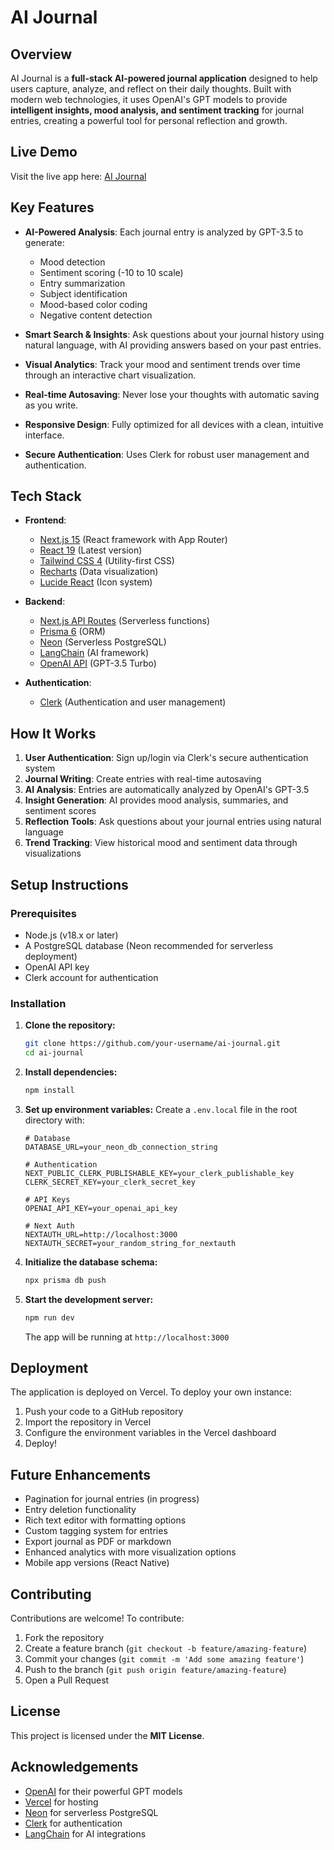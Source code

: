 # AI Journal

## Overview

AI Journal is a **full-stack AI-powered journal application** designed to help users capture, analyze, and reflect on their daily thoughts. Built with modern web technologies, it uses OpenAI's GPT models to provide **intelligent insights, mood analysis, and sentiment tracking** for journal entries, creating a powerful tool for personal reflection and growth.

## Live Demo

Visit the live app here: [AI Journal](https://ai-journal-ochre.vercel.app/)

## Key Features

- **AI-Powered Analysis**: Each journal entry is analyzed by GPT-3.5 to generate:

  - Mood detection
  - Sentiment scoring (-10 to 10 scale)
  - Entry summarization
  - Subject identification
  - Mood-based color coding
  - Negative content detection

- **Smart Search & Insights**: Ask questions about your journal history using natural language, with AI providing answers based on your past entries.

- **Visual Analytics**: Track your mood and sentiment trends over time through an interactive chart visualization.

- **Real-time Autosaving**: Never lose your thoughts with automatic saving as you write.

- **Responsive Design**: Fully optimized for all devices with a clean, intuitive interface.

- **Secure Authentication**: Uses Clerk for robust user management and authentication.

## Tech Stack

- **Frontend**:

  - [Next.js 15](https://nextjs.org/) (React framework with App Router)
  - [React 19](https://react.dev/) (Latest version)
  - [Tailwind CSS 4](https://tailwindcss.com/) (Utility-first CSS)
  - [Recharts](https://recharts.org/) (Data visualization)
  - [Lucide React](https://lucide.dev/) (Icon system)

- **Backend**:

  - [Next.js API Routes](https://nextjs.org/docs/api-routes/introduction) (Serverless functions)
  - [Prisma 6](https://www.prisma.io/) (ORM)
  - [Neon](https://neon.tech/) (Serverless PostgreSQL)
  - [LangChain](https://js.langchain.com/) (AI framework)
  - [OpenAI API](https://openai.com/api/) (GPT-3.5 Turbo)

- **Authentication**:
  - [Clerk](https://clerk.dev/) (Authentication and user management)

## How It Works

1. **User Authentication**: Sign up/login via Clerk's secure authentication system
2. **Journal Writing**: Create entries with real-time autosaving
3. **AI Analysis**: Entries are automatically analyzed by OpenAI's GPT-3.5
4. **Insight Generation**: AI provides mood analysis, summaries, and sentiment scores
5. **Reflection Tools**: Ask questions about your journal entries using natural language
6. **Trend Tracking**: View historical mood and sentiment data through visualizations

## Setup Instructions

### Prerequisites

- Node.js (v18.x or later)
- A PostgreSQL database (Neon recommended for serverless deployment)
- OpenAI API key
- Clerk account for authentication

### Installation

1. **Clone the repository:**

   ```sh
   git clone https://github.com/your-username/ai-journal.git
   cd ai-journal
   ```

2. **Install dependencies:**

   ```sh
   npm install
   ```

3. **Set up environment variables:**
   Create a `.env.local` file in the root directory with:

   ```env
   # Database
   DATABASE_URL=your_neon_db_connection_string

   # Authentication
   NEXT_PUBLIC_CLERK_PUBLISHABLE_KEY=your_clerk_publishable_key
   CLERK_SECRET_KEY=your_clerk_secret_key

   # API Keys
   OPENAI_API_KEY=your_openai_api_key

   # Next Auth
   NEXTAUTH_URL=http://localhost:3000
   NEXTAUTH_SECRET=your_random_string_for_nextauth
   ```

4. **Initialize the database schema:**

   ```sh
   npx prisma db push
   ```

5. **Start the development server:**

   ```sh
   npm run dev
   ```

   The app will be running at `http://localhost:3000`

## Deployment

The application is deployed on Vercel. To deploy your own instance:

1. Push your code to a GitHub repository
2. Import the repository in Vercel
3. Configure the environment variables in the Vercel dashboard
4. Deploy!

## Future Enhancements

- Pagination for journal entries (in progress)
- Entry deletion functionality
- Rich text editor with formatting options
- Custom tagging system for entries
- Export journal as PDF or markdown
- Enhanced analytics with more visualization options
- Mobile app versions (React Native)

## Contributing

Contributions are welcome! To contribute:

1. Fork the repository
2. Create a feature branch (`git checkout -b feature/amazing-feature`)
3. Commit your changes (`git commit -m 'Add some amazing feature'`)
4. Push to the branch (`git push origin feature/amazing-feature`)
5. Open a Pull Request

## License

This project is licensed under the **MIT License**.

## Acknowledgements

- [OpenAI](https://openai.com/) for their powerful GPT models
- [Vercel](https://vercel.com/) for hosting
- [Neon](https://neon.tech/) for serverless PostgreSQL
- [Clerk](https://clerk.dev/) for authentication
- [LangChain](https://js.langchain.com/) for AI integrations

